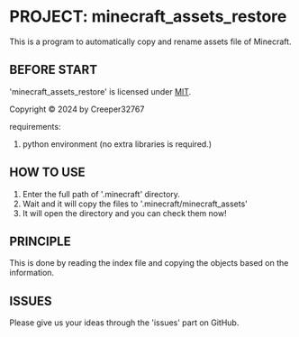 # PROJECT: minecraft_assets_restore

This is a program to automatically copy and rename assets file of Minecraft.

## BEFORE START

'minecraft_assets_restore' is licensed under [MIT](./LICENSE).

Copyright © 2024 by Creeper32767

requirements:

1. python environment (no extra libraries is required.)

## HOW TO USE

1. Enter the full path of '.minecraft' directory.
2. Wait and it will copy the files to '.minecraft/minecraft_assets'
3. It will open the directory and you can check them now!

## PRINCIPLE

This is done by reading the index file and copying the objects based on the information. 

## ISSUES

Please give us your ideas through the 'issues' part on GitHub.
